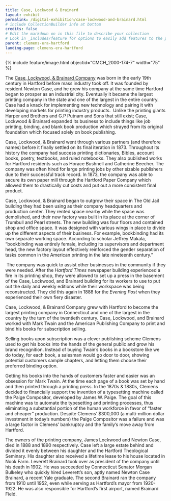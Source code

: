 ```yaml
---
title: Case, Lockwood & Brainard
layout: exhibit
permalink: /digital-exhibition/case-lockwood-and-brainard.html
# include CollectionBuilder info at bottom
credits: false
# Edit the markdown on in this file to describe your collection
# Look in _includes/feature for options to easily add features to the page
parent: clemens-era-hartford
landing-page: clemens-era-hartford
---
```


{% include feature/image.html objectid="CMCH_2000-174-7" width="75" %}

The [Case, Lockwood, & Brainard Company](https://archives.lib.uconn.edu/node/1475415) was born in the early 19th century in Hartford before mass industry took off. It was founded by resident Newton Case, and he grew his company at the same time Hartford began to prosper as an industrial city. Eventually it became the largest printing company in the state and one of the largest in the entire country. Case had a knack for implementing new technology and pairing it with developing markets for printing industry products.  Unlike the printing giants Harper and Brothers and G.P Putnam and Sons that still exist; Case, Lockwood & Brainard expanded its business to include things like job printing, binding, and blank book production which strayed from its original foundation which focused solely on book publishing.

Case, Lockwood, & Brainard went through various partners (and therefore names) before it finally settled on its final iteration in 1873. Throughout its history the company had success printing dictionaries, Bibles, account books, poetry, textbooks, and ruled notebooks. They also published works for Hartford residents such as Horace Bushnell and Catherine Beecher. The company was often hired for large printing jobs by other sizable publishers due to their successful track record. In 1873, the company was able to secure its own paper mill through the Hartford Paper Company which allowed them to drastically cut costs and put out a more consistent final product.

Case, Lockwood, & Brainard began to outgrow their space in The Old Jail building they had been using as their company headquarters and production center. They rented space nearby while the space was demolished, and their new factory was built in its place at the corner of Trumbull and Pearl streets. The new building was four floors and contained shop and office space. It was designed with various wings in place to divide up the different aspects of their business. For example, bookbinding had its own separate working space. According to scholar Jeffrey Makala, “bookbinding was entirely female, including its supervisors and department head, the new factory layout effectively reinforced the gender separation of tasks common in the American printing in the late nineteenth century.”

 The company was quick to assist other businesses in the community if they were needed. After the _Hartford Times_ newspaper building experienced a fire in its printing shop, they were allowed to set up a press in the basement of the Case, Lockwood, and Brainard building for its workers to use to put out the daily and weekly editions while their workspace was being reconstructed. They did this again in 1888 for the _Evening Post_ when they experienced their own fiery disaster.

Case, Lockwood, & Brainard Company grew with Hartford to become the largest printing company in Connecticut and one of the largest in the country by the turn of the twentieth century. Case, Lockwood, and Brainard worked with Mark Twain and the American Publishing Company to print and bind his books for subscription selling. 

Selling books upon subscription was a clever publishing scheme Clemens used to get his books into the hands of the general public and grow his brand recognition. Instead of buying Twain’s books in a bookstore like we do today, for each book, a salesman would go door to door, showing potential customers sample chapters, and letting them choose their preferred binding option. 

Getting his books into the hands of customers faster and easier was an obsession for Mark Twain. At the time each page of a book was set by hand and then printed through a printing press. In the 1870s & 1880s, Clemens decided to financially support the invention of a typesetting machine called the Paige Compositor, developed by James W. Paige. The goal of this machine was to automate the typesetting and printing processes, thus eliminating a substantial portion of the human workforce in favor of “faster and cheaper” production. Despite Clemens’ $300,000 (a multi-million dollar investment in today’s numbers) the Paige Compositor was a failure and was a large factor in Clemens’ bankruptcy and the family’s move away from Hartford. 

The owners of the printing company, James Lockwood and Newton Case, died in 1888 and 1890 respectively. Case left a large estate behind and divided it evenly between his daughter and the Hartford Theological Seminary. His daughter also received a lifetime lease to his house located in Nook Farm. Leverett Brainard took over as president of the company until his death in 1902. He was succeeded by Connecticut Senator Morgan Bulkeley who quickly hired Leverett’s son, aptly named Newton Case Brainard, a recent Yale graduate. The second Brainard ran the company from 1910 until 1952, even while serving as Hartford’s mayor from 1920-1922. He was also responsible for Hartford’s first airport, named Brainard Field. 